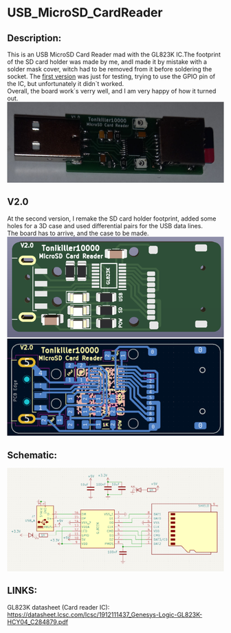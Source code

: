 # USB_MicroSD_CardReader

## Description:
This is an USB MicroSD Card Reader mad with the GL823K IC.The footprint of the SD card holder was made by me, andI made it by mistake with a solder mask cover, witch had to be removed from it before soldering the socket. The [first version](https://github.com/Tonikiller10000/USB-MicroSD_CardReader/blob/main/SD_Card_Pictures/p.png) was just for testing, trying to use the GPIO pin of the IC, but unfortunately it didn\`t worked. <br>
Overall, the board work\`s verry well, and I am very happy of how it turned out.
<img src="https://github.com/Tonikiller10000/USB-MicroSD_CardReader/blob/main/SD_Card_Pictures/z.jpg">

## V2.0
At the second version, I remake the SD card holder footprint, added some holes for a 3D case and used differential pairs for the USB data lines.<br>
The board has to arrive, and the case to be made.
<img src="https://github.com/Tonikiller10000/USB-MicroSD_CardReader/blob/main/SD_Card_Pictures/bb.png">
<img src="https://github.com/Tonikiller10000/USB-MicroSD_CardReader/blob/main/SD_Card_Pictures/2.png">

## Schematic:
<img src="https://github.com/Tonikiller10000/USB-MicroSD_CardReader/blob/main/SD_Card_Pictures/sch.png">

## LINKS:
GL823K datasheet (Card reader IC): https://datasheet.lcsc.com/lcsc/1912111437_Genesys-Logic-GL823K-HCY04_C284879.pdf

